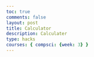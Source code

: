 ```yaml
---
toc: true
comments: false
layout: post
title: Calculator
description: Calculater 
type: hacks
courses: { compsci: {week: 3} }
---
```







